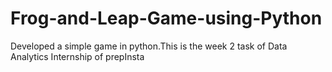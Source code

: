 # Frog-and-Leap-Game-using-Python
Developed a simple game in python.This is the week 2 task of Data Analytics Internship of prepInsta
